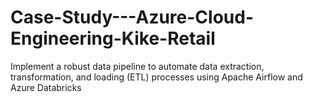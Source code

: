 # Case-Study---Azure-Cloud-Engineering-Kike-Retail
Implement a robust data pipeline to automate data extraction, transformation, and loading (ETL) processes using Apache Airflow and Azure Databricks
